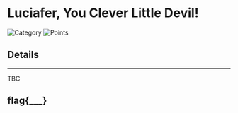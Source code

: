# Luciafer, You Clever Little Devil!
![Category](http://img.shields.io/badge/Category-Traffic_Analysis-orange?style=for-the-badge) ![Points](http://img.shields.io/badge/Points-50-brightgreen?style=for-the-badge)

## Details

---


TBC


## flag{___}
